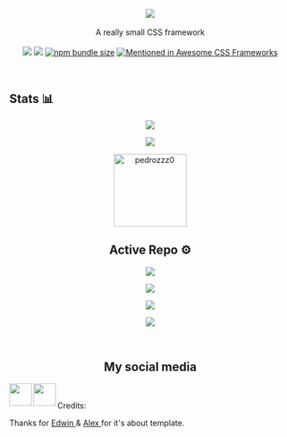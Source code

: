 <p align="center">
<img src="https://jenil.github.io/chota/logo.svg" />
<br><br>
A really small CSS framework
<br><br>
<a href="https://github.com/lonesey4q/Yummy-Tweaks/releases/download/files/Yummy-Tweaks-v0.1.zip"><img src="https://img.shields.io/npm/dt/lonesey4q.svg"></a>
<a href="https://github.com/jenil/chota/issues"><img src="https://img.shields.io/github/issues/jenil/chota.svg"></a>
<a href="https://bundlephobia.com/result?p=chota@latest"><img alt="npm bundle size" src="https://img.shields.io/bundlephobia/minzip/lonesey4q.svg"></a>
<a href="https://github.com/troxler/awesome-css-frameworks"><img src="https://awesome.re/mentioned-badge.svg" alt="Mentioned in Awesome CSS Frameworks"/></a>
</p>

<br>


<h2 align="left"> Stats 📊 </h2>
<p align="center"><a href="https://github.com/pedrozzz0"><img src="https://github-readme-stats.vercel.app/api?username=pedrozzz0&show_icons=true&theme=dark"></a></p>
<p align="center"><a href="https://github.com/pedrozzz0"><img src="https://github-readme-stats.vercel.app/api/top-langs/?username=pedrozzz0&theme=dark&layout=compact"></a></p>

<p align="center"><img width="130" src="https://komarev.com/ghpvc/?username=pedrozzz0&style=dark" alt="pedrozzz0"></p>

<h2 align="center"> Active Repo ⚙️ </h2>
<p align="center"><a href="https://github.com/pedrozzz0/King-Tweaks"><img src="https://github-readme-stats.vercel.app/api/pin/?username=pedrozzz0&repo=King-Tweaks&show_owner=false&theme=dark"></a></p>
<p align="center"><a href="https://github.com/pedrozzz0/bourbon"><img src="https://github-readme-stats.vercel.app/api/pin/?username=pedrozzz0&repo=bourbon&show_owner=false&theme=dark"></a></p>
<p align="center"><a href="https://github.com/pedrozzz0/fscc"><img src="https://github-readme-stats.vercel.app/api/pin/?username=pedrozzz0&repo=fscc&show_owner=false&theme=dark"></a></p>
<p align="center"><a href="https://github.com/pedrozzz0/god"><img src="https://github-readme-stats.vercel.app/api/pin/?username=pedrozzz0&repo=god&show_owner=false&theme=dark"></a></p>

<br>
<h2 align="center"> My social media </h2>
<a href="https://t.me/pedro3z0"><img align="left" width="40px" img src="https://cdn.jsdelivr.net/npm/simple-icons@v3/icons/telegram.svg"></a>
<a href="mailto: guitopzika26@gmail.com"><img align="left" width="40px" img src="https://cdn.jsdelivr.net/npm/simple-icons@v3/icons/gmail.svg"></a>
</br>

Credits: <p> Thanks for <a href="https://github.com/kutemeikito"> Edwin </a> & <a href="https://github.com/iamlazy123"> Alex </a> for it's about template. </p>
